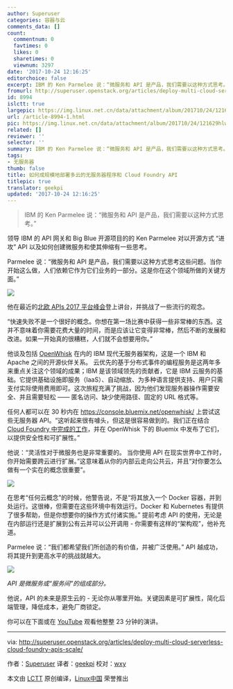 ```yaml
---
author: Superuser
categories: 容器与云
comments_data: []
count:
  commentnum: 0
  favtimes: 0
  likes: 0
  sharetimes: 0
  viewnum: 3297
date: '2017-10-24 12:16:25'
editorchoice: false
excerpt: IBM 的 Ken Parmelee 说：“微服务和 API 是产品，我们需要以这种方式思考。”
fromurl: http://superuser.openstack.org/articles/deploy-multi-cloud-serverless-cloud-foundry-apis-scale/
id: 8994
islctt: true
largepic: https://img.linux.net.cn/data/attachment/album/201710/24/121629hlwc8l2fh66h2x56.png
url: /article-8994-1.html
pic: https://img.linux.net.cn/data/attachment/album/201710/24/121629hlwc8l2fh66h2x56.png.thumb.jpg
related: []
reviewer: ''
selector: ''
summary: IBM 的 Ken Parmelee 说：“微服务和 API 是产品，我们需要以这种方式思考。”
tags:
- 无服务器
thumb: false
title: 如何成规模地部署多云的无服务器程序和 Cloud Foundry API
titlepic: true
translator: geekpi
updated: '2017-10-24 12:16:25'
---
```



> 
> IBM 的 Ken Parmelee 说：“微服务和 API 是产品，我们需要以这种方式思考。”
> 
> 
> 


领导 IBM 的 API 网关和 Big Blue 开源项目的的 Ken Parmelee 对以开源方式 “进攻” API 以及如何创建微服务和使其伸缩有一些思考。


Parmelee 说：“微服务和 API 是产品，我们需要以这种方式思考这些问题。当你开始这么做，人们依赖它作为它们业务的一部分。这是你在这个领域所做的关键方面。”


![](https://img.linux.net.cn/data/attachment/album/201710/24/121629hlwc8l2fh66h2x56.png)


他在最近的[北欧 APIs 2017 平台峰会](https://nordicapis.com/events/the-2017-api-platform-summit/)登上讲台，并挑战了一些流行的观念。


“快速失败不是一个很好的概念。你想在第一场比赛中获得一些非常棒的东西。这并不意味着你需要花费大量的时间，而是应该让它变得非常棒，然后不断的发展和改进。如果一开始真的很糟糕，人们就不会想要用你。”


他谈及包括 [OpenWhisk](https://developer.ibm.com/openwhisk/) 在内的 IBM 现代无服务器架构，这是一个 IBM 和 Apache 之间的开源伙伴关系。 云优先的基于分布式事件的编程服务是这两年多来重点关注这个领域的成果；IBM 是该领域领先的贡献者，它是 IBM 云服务的基础。它提供基础设施即服务（IaaS）、自动缩放、为多种语言提供支持、用户只需支付实际使用费用即可。这次旅程充满了挑战，因为他们发现服务器操作需要安全、并且需要轻松 —— 匿名访问、缺少使用路径、固定的 URL 格式等。


任何人都可以在 30 秒内在 <https://console.bluemix.net/openwhisk/> 上尝试这些无服务器 API。“这听起来很有噱头，但这是很容易做到的。我们正在结合 [Cloud Foundry 中完成的工作](https://cloudfoundry.org/the-foundry/ibm-cloud/)，并在 OpenWhisk 下的 Bluemix 中发布了它们，以提供安全性和可扩展性。”


他说：“灵活性对于微服务也是非常重要的。 当你使用 API 在现实世界中工作时，你开始需要跨云进行扩展。”这意味着从你的内部云走向公共云，并且“对你要怎么做有一个实在的概念很重要”。


![](https://img.linux.net.cn/data/attachment/album/201710/24/121629p22es5hs2yxp5228.png)


在思考“任何云概念”的时候，他警告说，不是“将其放入一个 Docker 容器，并到处运行。这很棒，但需要在这些环境中有效运行。Docker 和 Kubernetes 有提供了很多帮助，但是你想要你的操作方式付诸实施。” 提前考虑 API 的使用，无论是在内部运行还是扩展到公有云并可以公开调用 - 你需要有这样的“架构观”，他补充道。


Parmelee 说：“我们都希望我们所创造的有价值，并被广泛使用。” API 越成功，将其提升到更高水平的挑战就越大。


![](https://img.linux.net.cn/data/attachment/album/201710/24/121629z2cloo20zt922llp.png)


*API 是微服务或“服务间”的组成部分。*


他说，API 的未来是原生云的 - 无论你从哪里开始。关键因素是可扩展性，简化后端管理，降低成本，避免厂商锁定。


你可以在下面或在 [YouTube](https://www.youtube.com/jA25Kmxr6fU) 观看他整整 23 分钟的演讲。




---


via: <http://superuser.openstack.org/articles/deploy-multi-cloud-serverless-cloud-foundry-apis-scale/>


作者：[Superuser](http://superuser.openstack.org/articles/author/superuser/) 译者：[geekpi](https://github.com/geekpi) 校对：[wxy](https://github.com/wxy)


本文由 [LCTT](https://github.com/LCTT/TranslateProject) 原创编译，[Linux中国](https://linux.cn/) 荣誉推出